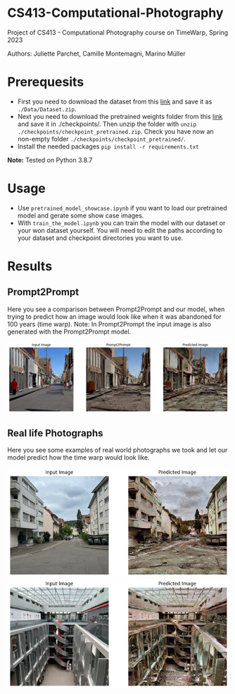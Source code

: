 # CS413-Computational-Photography
Project of CS413 - Computational Photography course on TimeWarp, Spring 2023

Authors: Juliette Parchet, Camille Montemagni, Marino Müller

# Prerequesits
- First you need to download the dataset from this [link](https://drive.google.com/uc?export=download&id=1oS67xo1ti2JCGPZAq9G7M213-i1VxO6I) and save it as `./Data/Dataset.zip`. 
- Next you need to download the pretrained weights folder from this [link](https://drive.google.com/uc?export=download&id=1z4NKPolPDfeEI3njuIFvbDQvMIQk9Nhl) and save it in ./checkpoints/. Then unzip the folder with `unzip ./checkpoints/checkpoint_pretrained.zip`. Check you have now an non-empty folder `./checkpoints/checkpoint_pretrained/`.
- Install the needed packages `pip install -r requirements.txt`

**Note:** Tested on Python 3.8.7

# Usage

- Use `pretrained_model_showcase.ipynb` if you want to load our pretrained model and gerate some show case images.
- With `train_the_model.ipynb` you can train the model with our dataset or your won dataset yourself. You will need to edit the paths according to your dataset and checkpoint directories you want to use.

# Results

## Prompt2Prompt
Here you see a comparison between Prompt2Prompt and our model, when trying to predict how an image would look like when it was abandoned for 100 years (time warp).
Note: In Prompt2Prompt the input image is also generated with the Prompt2Prompt model. 

![Prompt2Prompt](Data/Results/street10.png)

## Real life Photographs
Here you see some examples of real world photographs we took and let our model predict how the time warp would look like.

![street](Data/Results/real_life2.png)
![inside building](Data/Results/BC.png)
